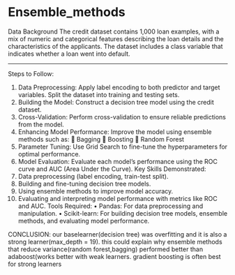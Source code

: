 # Ensemble_methods
Data Background
The credit dataset contains 1,000 loan examples, with a mix of numeric and categorical features describing the loan details and the characteristics of the applicants. The dataset includes a class variable that indicates whether a loan went into default.
________________________________________
Steps to Follow:
1.	Data Preprocessing:
Apply label encoding to both predictor and target variables.
Split the dataset into training and testing sets.
2.	Building the Model:
Construct a decision tree model using the credit dataset.
3.	Cross-Validation:
Perform cross-validation to ensure reliable predictions from the model.
4.	Enhancing Model Performance:
Improve the model using ensemble methods such as:
	Bagging
	Boosting
	Random Forest
5.	Parameter Tuning:
Use Grid Search to fine-tune the hyperparameters for optimal performance.
6.	Model Evaluation:
Evaluate each model’s performance using the ROC curve and AUC (Area Under the Curve).
Key Skills Demonstrated:
1.	Data preprocessing (label encoding, train-test split).
2.	Building and fine-tuning decision tree models.
3.	Using ensemble methods to improve model accuracy.
4.	Evaluating and interpreting model performance with metrics like ROC and AUC.
Tools Required:
•	Pandas: For data preprocessing and manipulation.
•	Scikit-learn: For building decision tree models, ensemble methods, and evaluating model performance.


CONCLUSION:
   our baselearner(decision tree) was overfitting and it is also a strong learner(max_depth = 19).
  	this could explain why ensemble methods that reduce variance(random forest,bagging) performed better than adaboost(works better with weak learners.
  	gradient boosting is often best for strong learners
